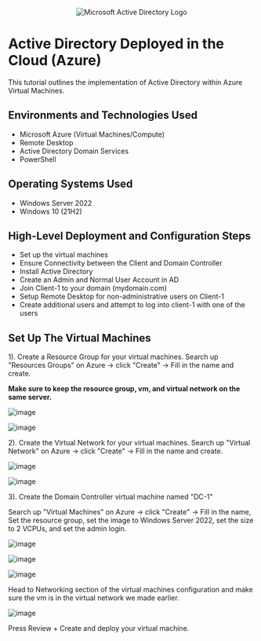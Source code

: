 <p align="center">
<img src="https://i.imgur.com/pU5A58S.png" alt="Microsoft Active Directory Logo"/>
</p>

<h1>Active Directory Deployed in the Cloud (Azure)</h1>
This tutorial outlines the implementation of Active Directory within Azure Virtual Machines.<br />
<h2>Environments and Technologies Used</h2>

- Microsoft Azure (Virtual Machines/Compute)
- Remote Desktop
- Active Directory Domain Services
- PowerShell

<h2>Operating Systems Used </h2>

- Windows Server 2022
- Windows 10 (21H2)

<h2>High-Level Deployment and Configuration Steps</h2>

- Set up the virtual machines
- Ensure Connectivity between the Client and Domain Controller
- Install Active Directory
- Create an Admin and Normal User Account in AD
- Join Client-1 to your domain (mydomain.com)
- Setup Remote Desktop for non-administrative users on Client-1
- Create additional users and attempt to log into client-1 with one of the users

<h2>Set Up The Virtual Machines</h2>
<p>1). Create a Resource Group for your virtual machines. Search up "Resources Groups" on Azure -> click "Create" -> Fill in the name and create. 

<b>Make sure to keep the resource group, vm, and virtual network on the same server.</b></p>

![image](https://github.com/user-attachments/assets/9dcd57d5-56f1-452f-964f-ae44e2c065b3)

![image](https://github.com/user-attachments/assets/e7500298-aad0-4cde-9feb-aa84fb4acec6)

<p>2). Create the Virtual Network for your virtual machines. Search up "Virtual Network" on Azure -> click "Create" -> Fill in the name and create.</p>

![image](https://github.com/user-attachments/assets/73b863f7-db20-4f75-8706-1b93bfb9c70f)

![image](https://github.com/user-attachments/assets/cc4e0aca-0fe9-4b0e-993a-ea750240f24e)

<p>3). Create the Domain Controller virtual machine named "DC-1"</p>

<p>Search up "Virtual Machines" on Azure -> click "Create" -> Fill in the name, Set the resource group, set the image to Windows Server 2022, set the size to 2 VCPUs, and set the admin login.</p>

![image](https://github.com/user-attachments/assets/eb8e8336-9df1-4bcc-bb84-a91c657ac4e0)

![image](https://github.com/user-attachments/assets/289e6f66-ee2e-4f27-9baa-4166f8dcb4e9)

![image](https://github.com/user-attachments/assets/6a051fee-0cca-4d48-b922-06ef7007b82c)

<p>Head to Networking section of the virtual machines configuration and make sure the vm is in the virtual network we made earlier.</p>

![image](https://github.com/user-attachments/assets/1e46241f-d2a5-48a7-9f1f-a59c36a0393f)

<p>Press Review + Create and deploy your virtual machine.</p>
